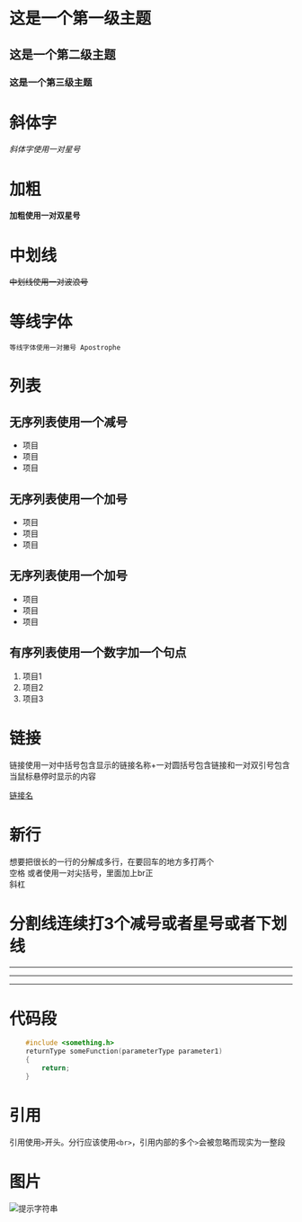 # 这是一个第一级主题
## 这是一个第二级主题
### 这是一个第三级主题

# 斜体字
*斜体字使用一对星号*

# 加粗
**加粗使用一对双星号**

# 中划线
~~中划线使用一对波浪号~~

# 等线字体
`等线字体使用一对撇号 Apostrophe`

# 列表
## 无序列表使用一个减号
- 项目
- 项目
- 项目

## 无序列表使用一个加号
+ 项目
+ 项目
+ 项目

## 无序列表使用一个加号
* 项目
* 项目
* 项目

## 有序列表使用一个数字加一个句点
1. 项目1
2. 项目2
3. 项目3

# 链接
链接使用一对中括号包含显示的链接名称+一对圆括号包含链接和一对双引号包含当鼠标悬停时显示的内容

[链接名](https://google.com "悬停内容")

# 新行
想要把很长的一行的分解成多行，在要回车的地方多打两个  
空格
或者使用一对尖括号，里面加上br正<br/>斜杠

# 分割线连续打3个减号或者星号或者下划线
---
***
___

# 代码段
```C++
    #include <something.h>
    returnType someFunction(parameterType parameter1)
    {
        return;
    }
```

# 引用
引用使用``>``开头。分行应该使用``<br>``，引用内部的多个``>``会被忽略而现实为一整段

# 图片
![提示字符串](图片地址)